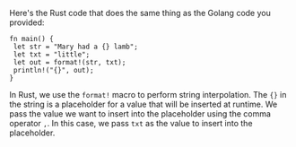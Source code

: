 Here's the Rust code that does the same thing as the Golang code you provided:
```
fn main() {
 let str = "Mary had a {} lamb";
 let txt = "little";
 let out = format!(str, txt);
 println!("{}", out);
}
```
In Rust, we use the `format!` macro to perform string interpolation. The `{}` in the string is a placeholder for a value that will be inserted at runtime. We pass the value we want to insert into the placeholder using the comma operator `,`. In this case, we pass `txt` as the value to insert into the placeholder.

